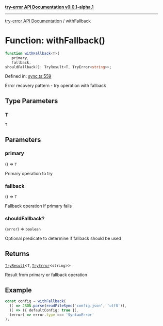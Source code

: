 [**try-error API Documentation v0.0.1-alpha.1**](../index.md)

***

[try-error API Documentation](../index.md) / withFallback

# Function: withFallback()

```ts
function withFallback<T>(
   primary, 
   fallback, 
shouldFallback?): TryResult<T, TryError<string>>;
```

Defined in: [sync.ts:559](https://github.com/oconnorjohnson/try-error/blob/e3ae0308069a4fba073f4543d527ad76373db795/src/sync.ts#L559)

Error recovery pattern - try operation with fallback

## Type Parameters

### T

`T`

## Parameters

### primary

() => `T`

Primary operation to try

### fallback

() => `T`

Fallback operation if primary fails

### shouldFallback?

(`error`) => `boolean`

Optional predicate to determine if fallback should be used

## Returns

[`TryResult`](../type-aliases/TryResult.md)\<`T`, [`TryError`](../interfaces/TryError.md)\<`string`\>\>

Result from primary or fallback operation

## Example

```typescript
const config = withFallback(
  () => JSON.parse(readFileSync('config.json', 'utf8')),
  () => ({ defaultConfig: true }),
  (error) => error.type === 'SyntaxError'
);
```
